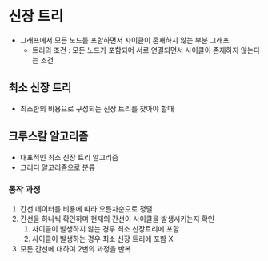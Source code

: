 # 신장 트리
- 그래프에서 모든 노드를 포함하면서 사이클이 존재하지 않는 부분 그래프
  - 트리의 조건 : 모든 노드가 포함되어 서로 연결되면서 사이클이 존재하지 않는다는 조건

## 최소 신장 트리
- 최소한의 비용으로 구성되는 신장 트리를 찾아야 할때

## 크루스칼 알고리즘
- 대표적인 최소 신장 트리 알고리즘
- 그리디 알고리즘으로 분류
  
### 동작 과정
1. 간선 데이터를 비용에 따라 오름차순으로 정렬
2. 간선을 하나씩 확인하며 현재의 간선이 사이클을 발생시키는지 확인
   1. 사이클이 발생하지 않는 경우 최소 신장트리에 포함
   2. 사이클이 발생하는 경우 최소 신장 트리에 포함 X
3.  모든 간선에 대하여 2번의 과정을 반복
   
   